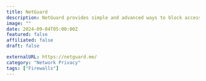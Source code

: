 ```yaml
---
title: NetGuard
description: NetGuard provides simple and advanced ways to block access to the internet - no root required.
image: ""
date: 2024-09-04T05:00:00Z
featured: false
affiliated: false
draft: false

externalURL: https://netguard.me/
category: "Network Privacy"
tags: ["Firewalls"]
---
```

